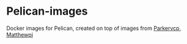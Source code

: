 # Pelican-images

Docker images for Pelican, created on top of images from [Parkervcp](https://github.com/parkervcp/images), [Matthewpi](https://github.com/matthewpi/images)
